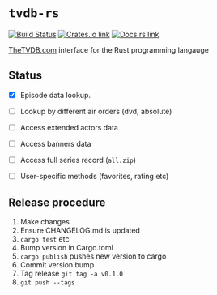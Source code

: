 # `tvdb-rs`

[![Build Status](https://travis-ci.org/dbr/tvdb-rs.png?branch=master)](https://travis-ci.org/dbr/tvdb-rs)
[![Crates.io link](https://img.shields.io/crates/v/tvdb.svg)](https://crates.io/crates/tvdb)
[![Docs.rs link](https://docs.rs/tvdb/badge.svg)](https://docs.rs/tvdb)

[TheTVDB.com][tvdb] interface for the Rust programming langauge

[tvdb]: http://thetvdb.com/


## Status

- [x] Episode data lookup.
- [ ] Lookup by different air orders (dvd, absolute)
- [ ] Access extended actors data
- [ ] Access banners data
- [ ] Access full series record (`all.zip`)
- [ ] User-specific methods (favorites, rating etc)


## Release procedure
1. Make changes
2. Ensure CHANGELOG.md is updated
3. `cargo test` etc
4. Bump version in Cargo.toml
5. `cargo publish` pushes new version to cargo
6. Commit version bump
7. Tag release `git tag -a v0.1.0`
8. `git push --tags`
